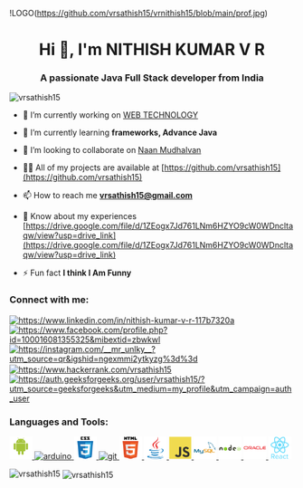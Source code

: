 !LOGO(https://github.com/vrsathish15/vrnithish15/blob/main/prof.jpg)
<h1 align="center">Hi 👋, I'm NITHISH KUMAR V R</h1>
<h3 align="center">A passionate Java Full Stack developer from India</h3>

<p align="left"> <img src="https://komarev.com/ghpvc/?username=vrsathish15&label=Profile%20views&color=0e75b6&style=flat" alt="vrsathish15" /> </p>

- 🔭 I’m currently working on [WEB TECHNOLOGY](https://github.com/vrsathish15/TechnoHacks)

- 🌱 I’m currently learning **frameworks, Advance Java**

- 👯 I’m looking to collaborate on [Naan Mudhalvan](https://github.com/vrsathish15/TechnoHacks)

- 👨‍💻 All of my projects are available at [https://github.com/vrsathish15](https://github.com/vrsathish15)

- 📫 How to reach me **vrsathish15@gmail.com**

- 📄 Know about my experiences [https://drive.google.com/file/d/1ZEogx7Jd761LNm6HZYO9cW0WDncltaqw/view?usp=drive_link](https://drive.google.com/file/d/1ZEogx7Jd761LNm6HZYO9cW0WDncltaqw/view?usp=drive_link)

- ⚡ Fun fact **I think I Am Funny**

<h3 align="left">Connect with me:</h3>
<p align="left">
<a href="https://linkedin.com/in/https://www.linkedin.com/in/nithish-kumar-v-r-117b7320a" target="blank"><img align="center" src="https://raw.githubusercontent.com/rahuldkjain/github-profile-readme-generator/master/src/images/icons/Social/linked-in-alt.svg" alt="https://www.linkedin.com/in/nithish-kumar-v-r-117b7320a" height="30" width="40" /></a>
<a href="https://fb.com/https://www.facebook.com/profile.php?id=100016081355325&mibextid=zbwkwl" target="blank"><img align="center" src="https://raw.githubusercontent.com/rahuldkjain/github-profile-readme-generator/master/src/images/icons/Social/facebook.svg" alt="https://www.facebook.com/profile.php?id=100016081355325&mibextid=zbwkwl" height="30" width="40" /></a>
<a href="https://instagram.com/https://instagram.com/__mr_unlky__?utm_source=qr&igshid=ngexmmi2ytkyzg%3d%3d" target="blank"><img align="center" src="https://raw.githubusercontent.com/rahuldkjain/github-profile-readme-generator/master/src/images/icons/Social/instagram.svg" alt="https://instagram.com/__mr_unlky__?utm_source=qr&igshid=ngexmmi2ytkyzg%3d%3d" height="30" width="40" /></a>
<a href="https://www.hackerrank.com/https://www.hackerrank.com/vrsathish15" target="blank"><img align="center" src="https://raw.githubusercontent.com/rahuldkjain/github-profile-readme-generator/master/src/images/icons/Social/hackerrank.svg" alt="https://www.hackerrank.com/vrsathish15" height="30" width="40" /></a>
<a href="https://auth.geeksforgeeks.org/user/https://auth.geeksforgeeks.org/user/vrsathish15/?utm_source=geeksforgeeks&utm_medium=my_profile&utm_campaign=auth_user" target="blank"><img align="center" src="https://raw.githubusercontent.com/rahuldkjain/github-profile-readme-generator/master/src/images/icons/Social/geeks-for-geeks.svg" alt="https://auth.geeksforgeeks.org/user/vrsathish15/?utm_source=geeksforgeeks&utm_medium=my_profile&utm_campaign=auth_user" height="30" width="40" /></a>
</p>

<h3 align="left">Languages and Tools:</h3>
<p align="left"> <a href="https://developer.android.com" target="_blank" rel="noreferrer"> <img src="https://raw.githubusercontent.com/devicons/devicon/master/icons/android/android-original-wordmark.svg" alt="android" width="40" height="40"/> </a> <a href="https://www.arduino.cc/" target="_blank" rel="noreferrer"> <img src="https://cdn.worldvectorlogo.com/logos/arduino-1.svg" alt="arduino" width="40" height="40"/> </a> <a href="https://www.w3schools.com/css/" target="_blank" rel="noreferrer"> <img src="https://raw.githubusercontent.com/devicons/devicon/master/icons/css3/css3-original-wordmark.svg" alt="css3" width="40" height="40"/> </a> <a href="https://git-scm.com/" target="_blank" rel="noreferrer"> <img src="https://www.vectorlogo.zone/logos/git-scm/git-scm-icon.svg" alt="git" width="40" height="40"/> </a> <a href="https://www.w3.org/html/" target="_blank" rel="noreferrer"> <img src="https://raw.githubusercontent.com/devicons/devicon/master/icons/html5/html5-original-wordmark.svg" alt="html5" width="40" height="40"/> </a> <a href="https://www.java.com" target="_blank" rel="noreferrer"> <img src="https://raw.githubusercontent.com/devicons/devicon/master/icons/java/java-original.svg" alt="java" width="40" height="40"/> </a> <a href="https://developer.mozilla.org/en-US/docs/Web/JavaScript" target="_blank" rel="noreferrer"> <img src="https://raw.githubusercontent.com/devicons/devicon/master/icons/javascript/javascript-original.svg" alt="javascript" width="40" height="40"/> </a> <a href="https://www.mysql.com/" target="_blank" rel="noreferrer"> <img src="https://raw.githubusercontent.com/devicons/devicon/master/icons/mysql/mysql-original-wordmark.svg" alt="mysql" width="40" height="40"/> </a> <a href="https://nodejs.org" target="_blank" rel="noreferrer"> <img src="https://raw.githubusercontent.com/devicons/devicon/master/icons/nodejs/nodejs-original-wordmark.svg" alt="nodejs" width="40" height="40"/> </a> <a href="https://www.oracle.com/" target="_blank" rel="noreferrer"> <img src="https://raw.githubusercontent.com/devicons/devicon/master/icons/oracle/oracle-original.svg" alt="oracle" width="40" height="40"/> </a> <a href="https://reactjs.org/" target="_blank" rel="noreferrer"> <img src="https://raw.githubusercontent.com/devicons/devicon/master/icons/react/react-original-wordmark.svg" alt="react" width="40" height="40"/> </a> </p>

<p><img align="left" src="https://github-readme-stats.vercel.app/api/top-langs?username=vrsathish15&show_icons=true&locale=en&layout=compact" alt="vrsathish15" /></p>

<p>&nbsp;<img align="center" src="https://github-readme-stats.vercel.app/api?username=vrsathish15&show_icons=true&locale=en" alt="vrsathish15" /></p>
